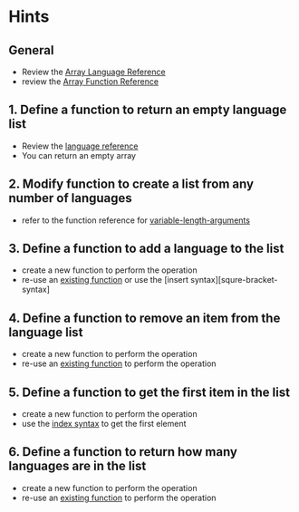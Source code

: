 # Hints

## General

- Review the [Array Language Reference][ref-arrays]
- review the [Array Function Reference][ref-array-functions]

## 1. Define a function to return an empty language list

- Review the [language reference][ref-arrays]
- You can return an empty array

## 2. Modify function to create a list from any number of languages

- refer to the function reference for [variable-length-arguments][variable-arguments]

## 3. Define a function to add a language to the list

- create a new function to perform the operation
- re-use an [existing function][ref-array-functions] or use the [insert syntax][squre-bracket-syntax]

## 4. Define a function to remove an item from the language list

- create a new function to perform the operation
- re-use an [existing function][ref-array-functions] to perform the operation

## 5. Define a function to get the first item in the list 

- create a new function to perform the operation
- use the [index syntax][index-syntax] to get the first element

## 6. Define a function to return how many languages are in the list

- create a new function to perform the operation
- re-use an [existing function][ref-array-functions] to perform the operation

[ref-arrays]: https://www.php.net/manual/en/language.types.array.php
[ref-array-functions]: https://www.php.net/manual/en/ref.array.php
[index-syntax]: https://www.php.net/manual/en/language.types.array.php#language.types.array.syntax.accessing
[square-bracket-syntax]: https://www.php.net/manual/en/language.types.array.php#language.types.array.syntax.modifying
[variable-arguments]: https://www.php.net/manual/en/functions.arguments.php#functions.variable-arg-list
